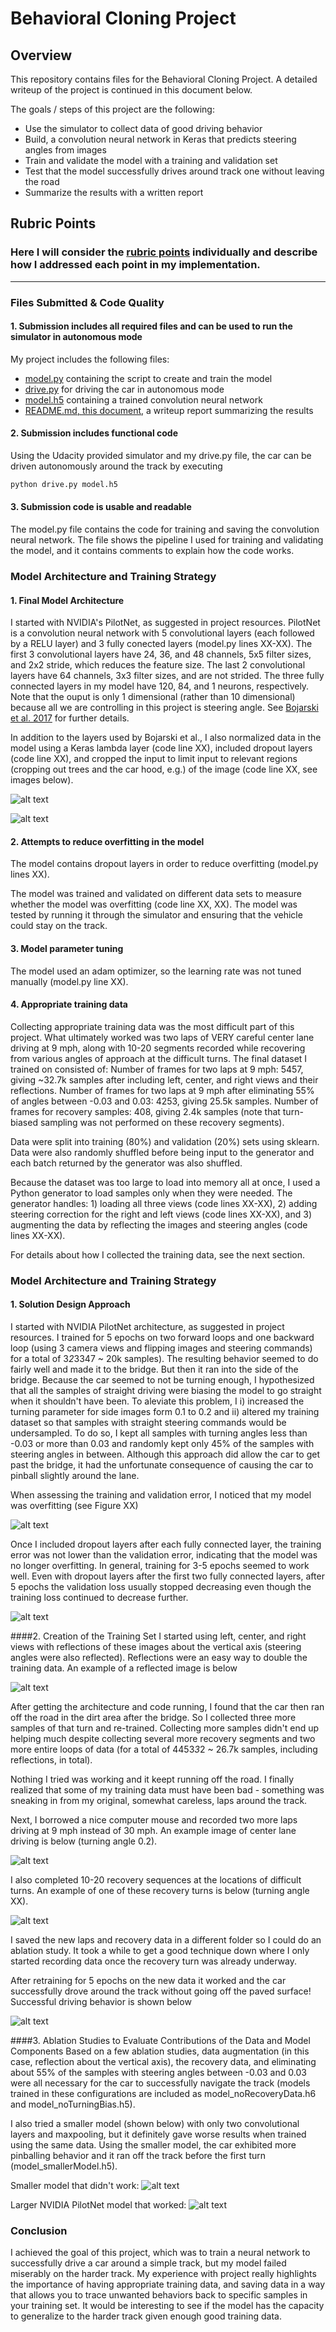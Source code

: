 # Behavioral Cloning Project

Overview
---
This repository contains files for the Behavioral Cloning Project. A detailed writeup of the project is continued in this document below.

The goals / steps of this project are the following:
* Use the simulator to collect data of good driving behavior
* Build, a convolution neural network in Keras that predicts steering angles from images
* Train and validate the model with a training and validation set
* Test that the model successfully drives around track one without leaving the road
* Summarize the results with a written report

[//]: # (Image References)

[imageNormal]: ./examples/steering_angle_0p2.png "Example of center lane driving (steering angle 0.2)."
[imageCropped]: ./examples/cropped_image.png "Image after cropping out irrelevant portions (e.g., trees and the car hood)."
[imageOverfitting]: ./examples/training_and_validation_loss_without_dropout.png "Without dropout, training loss is lower than validation loss, indicating overfitting."
[imageNotOverfitting]: ./examples/training_and_validation_loss.png "With dropout, both training and validation loss continue to decrease."
[imageReflected]: ./examples/reflected_image.png "An image reflected about the vertical axis (reflected steering angle -0.2)."
[imageRecoveryTurn]: ./examples/recovery_image.png "An image collected during a recovery turn (steering angle -0.53)."
[imageDrivingGIF]: ./examples/video.gif "Performance on the challenge video"
[imageUnsuccessful]: ./examples/unsuccessful_model.png "A simpler model with only two convolutional layers and maxpooling could not successfully complete the track."
[imageSuccessful]: ./examples/successful_model.png "A convolutional neural network based on NVIDIA's PilotNet successfully completed the track."

## Rubric Points
### Here I will consider the [rubric points](https://review.udacity.com/#!/rubrics/432/view) individually and describe how I addressed each point in my implementation.  

---
### Files Submitted & Code Quality

#### 1. Submission includes all required files and can be used to run the simulator in autonomous mode

My project includes the following files:
* [model.py](https://github.com/marcbadger/CarND-Behavioral-Cloning-P3/blob/master/model.py) containing the script to create and train the model
* [drive.py](https://github.com/marcbadger/CarND-Behavioral-Cloning-P3/blob/master/drive.py) for driving the car in autonomous mode
* [model.h5](https://github.com/marcbadger/CarND-Behavioral-Cloning-P3/blob/master/model.h5) containing a trained convolution neural network 
* [README.md, this document](https://github.com/marcbadger/CarND-Behavioral-Cloning-P3/blob/master/README.md), a writeup report summarizing the results

#### 2. Submission includes functional code
Using the Udacity provided simulator and my drive.py file, the car can be driven autonomously around the track by executing 
```sh
python drive.py model.h5
```

#### 3. Submission code is usable and readable

The model.py file contains the code for training and saving the convolution neural network. The file shows the pipeline I used for training and validating the model, and it contains comments to explain how the code works.

### Model Architecture and Training Strategy

#### 1. Final Model Architecture

I started with NVIDIA's PilotNet, as suggested in project resources. PilotNet is a convolution neural network with 5 convolutional layers (each followed by a RELU layer) and 3 fully conected layers (model.py lines XX-XX).  The first 3 convolutional layers have 24, 36, and 48 channels, 5x5 filter sizes, and 2x2 stride, which reduces the feature size.  The last 2 convolutional layers have 64 channels, 3x3 filter sizes, and are not strided.  The three fully connected layers in my model have 120, 84, and 1 neurons, respectively.  Note that the ouput is only 1 dimensional (rather than 10 dimensional) because all we are controlling in this project is steering angle. See [Bojarski et al. 2017](https://arxiv.org/pdf/1704.07911.pdf) for further details.

In addition to the layers used by Bojarski et al., I also normalized data in the model using a Keras lambda layer (code line XX), included dropout layers (code line XX), and cropped the input to limit input to relevant regions (cropping out trees and the car hood, e.g.) of the image (code line XX, see images below).

![alt text][imageNormal]

![alt text][imageCropped]

#### 2. Attempts to reduce overfitting in the model

The model contains dropout layers in order to reduce overfitting (model.py lines XX). 

The model was trained and validated on different data sets to measure whether the model was overfitting (code line XX, XX). The model was tested by running it through the simulator and ensuring that the vehicle could stay on the track.

#### 3. Model parameter tuning

The model used an adam optimizer, so the learning rate was not tuned manually (model.py line XX).

#### 4. Appropriate training data

Collecting appropriate training data was the most difficult part of this project. What ultimately worked was two laps of VERY careful center lane driving at 9 mph, along with 10-20 segments recorded while recovering from various angles of approach at the difficult turns. The final dataset I trained on consisted of:
Number of frames for two laps at 9 mph: 5457, giving ~32.7k samples after including left, center, and right views and their reflections.
Number of frames for two laps at 9 mph after eliminating 55% of angles between -0.03 and 0.03: 4253, giving 25.5k samples.
Number of frames for recovery samples: 408, giving 2.4k samples (note that turn-biased sampling was not performed on these recovery segments).

Data were split into training (80%) and validation (20%) sets using sklearn. Data were also randomly shuffled before being input to the generator and each batch returned by the generator was also shuffled.

Because the dataset was too large to load into memory all at once, I used a Python generator to load samples only when they were needed. The generator handles: 1) loading all three views (code lines XX-XX), 2) adding steering correction for the right and left views (code lines XX-XX), and 3) augmenting the data by reflecting the images and steering angles (code lines XX-XX).

For details about how I collected the training data, see the next section. 

### Model Architecture and Training Strategy

#### 1. Solution Design Approach

I started with NVIDIA PilotNet architecture, as suggested in project resources. I trained for 5 epochs on two forward loops and one backward loop (using 3 camera views and flipping images and steering commands) for a total of 3*2*3347 ~ 20k samples). The resulting behavior seemed to do fairly well and made it to the bridge.  But then it ran into the side of the bridge. Because the car seemed to not be turning enough, I hypothesized that all the samples of straight driving were biasing the model to go straight when it shouldn't have been. To aleviate this problem, I i) increased the turning parameter for side images form 0.1 to 0.2 and ii) altered my training dataset so that samples with straight steering commands would be undersampled.  To do so, I kept all samples with turning angles less than -0.03 or more than 0.03 and randomly kept only 45% of the samples with steering angles in between. Although this approach did allow the car to get past the bridge, it had the unfortunate consequence of causing the car to pinball slightly around the lane.

When assessing the training and validation error, I noticed that my model was overfitting (see Figure XX)

![alt text][imageOverfitting]

Once I included dropout layers after each fully connected layer, the training error was not lower than the validation error, indicating that the model was no longer overfitting. In general, training for 3-5 epochs seemed to work well.  Even with dropout layers after the first two fully connected layers, after 5 epochs the validation loss usually stopped decreasing even though the training loss continued to decrease further.

![alt text][imageNotOverfitting]

####2. Creation of the Training Set
I started using left, center, and right views with reflections of these images about the vertical axis (steering angles were also reflected). Reflections were an easy way to double the training data. An example of a reflected image is below

![alt text][imageReflected]

After getting the architecture and code running, I found that the car then ran off the road in the dirt area after the bridge.  So I collected three more samples of that turn and re-trained. Collecting more samples didn't end up helping much despite collecting several more recovery segments and two more entire loops of data (for a total of 4453*3*2 ~ 26.7k samples, including reflections, in total).

Nothing I tried was working and it keept running off the road.  I finally realized that some of my training data must have been bad - something was sneaking in from my original, somewhat careless, laps around the track.

Next, I borrowed a nice computer mouse and recorded two more laps driving at 9 mph instead of 30 mph.  An example image of center lane driving is below (turning angle 0.2).

![alt text][imageNormal]

 I also completed 10-20 recovery sequences at the locations of difficult turns. An example of one of these recovery turns is below (turning angle XX).

![alt text][imageRecoveryTurn]

 I saved the new laps and recovery data in a different folder so I could do an ablation study.  It took a while to get a good technique down where I only started recording data once the recovery turn was already underway.

After retraining for 5 epochs on the new data it worked and the car successfully drove around the track without going off the paved surface!  Successful driving behavior is shown below

![alt text][imageDrivingGIF]

####3. Ablation Studies to Evaluate Contributions of the Data and Model Components
Based on a few ablation studies, data augmentation (in this case, reflection about the vertical axis), the recovery data, and eliminating about 55% of the samples with steering angles between -0.03 and 0.03 were all necessary for the car to successfully navigate the track (models trained in these configurations are included as model_noRecoveryData.h6 and model_noTurningBias.h5).

I also tried a smaller model (shown below) with only two convolutional layers and maxpooling, but it definitely gave worse results when trained using the same data. Using the smaller model, the car exhibited more pinballing behavior and it ran off the track before the first turn (model_smallerModel.h5).

Smaller model that didn't work:
![alt text][imageUnsuccessful]

Larger NVIDIA PilotNet model that worked:
![alt text][imageSuccessful]

### Conclusion
I achieved the goal of this project, which was to train a neural network to successfully drive a car around a simple track, but my model failed miserably on the harder track.  My experience with project really highlights the importance of having appropriate training data, and saving data in a way that allows you to trace unwanted behaviors back to specific samples in your training set.  It would be interesting to see if the model has the capacity to generalize to the harder track given enough good training data.
